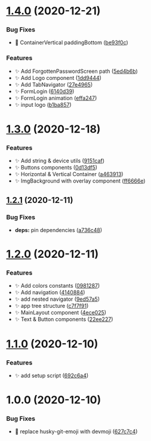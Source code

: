 # [1.4.0](https://github.com/JimmyBeldone/expo-starter-lemonade/compare/v1.3.0...v1.4.0) (2020-12-21)


### Bug Fixes

* 🐛 ContainerVertical paddingBottom ([be93f0c](https://github.com/JimmyBeldone/expo-starter-lemonade/commit/be93f0c4b56aaecc42d5cece0c50491f9e76bea7))


### Features

* ✨ Add ForgottenPasswordScreen path ([5ed4b6b](https://github.com/JimmyBeldone/expo-starter-lemonade/commit/5ed4b6b8debbd6282562b2a9f8d5126cee3196a2))
* ✨ Add Logo component ([1dd9444](https://github.com/JimmyBeldone/expo-starter-lemonade/commit/1dd94444e45760d00c32d6b32b12780a0c252443))
* ✨ Add TabNavigator ([27e4965](https://github.com/JimmyBeldone/expo-starter-lemonade/commit/27e4965918cd747ba818f92c34ccc49d408393a3))
* ✨ FormLogin ([6140d39](https://github.com/JimmyBeldone/expo-starter-lemonade/commit/6140d3970ca2ff5696ca1ab668de89d2e427e89f))
* ✨ FormLogin animation ([effa247](https://github.com/JimmyBeldone/expo-starter-lemonade/commit/effa247a180214ace2fee1f09dc17aaeadba325e))
* ✨ input logo ([b1ba857](https://github.com/JimmyBeldone/expo-starter-lemonade/commit/b1ba8576a87dda0e87fd2865aaec440025918d67))

# [1.3.0](https://github.com/JimmyBeldone/expo-starter-lemonade/compare/v1.2.1...v1.3.0) (2020-12-18)


### Features

* ✨ Add string & device utils ([9151caf](https://github.com/JimmyBeldone/expo-starter-lemonade/commit/9151caf539fb1fabde117f0b7d7056ff023343ba))
* ✨ Buttons components ([0d13df5](https://github.com/JimmyBeldone/expo-starter-lemonade/commit/0d13df59e51dd69129829435016044192d94042b))
* ✨ Horizontal & Vertical Container ([a463913](https://github.com/JimmyBeldone/expo-starter-lemonade/commit/a463913cbc0d6ab70384835755442a2e30c720a0))
* ✨ ImgBackground with overlay component ([ff6666e](https://github.com/JimmyBeldone/expo-starter-lemonade/commit/ff6666e4d782555a3a3eb883e9dc6933e354bc2e))

## [1.2.1](https://github.com/JimmyBeldone/expo-starter-lemonade/compare/v1.2.0...v1.2.1) (2020-12-11)


### Bug Fixes

* **deps:** pin dependencies ([a736c48](https://github.com/JimmyBeldone/expo-starter-lemonade/commit/a736c480c406f8a66707cb774b53e156566cbd2c))

# [1.2.0](https://github.com/JimmyBeldone/expo-starter-lemonade/compare/v1.1.0...v1.2.0) (2020-12-11)


### Features

* ✨ Add colors constants ([0981287](https://github.com/JimmyBeldone/expo-starter-lemonade/commit/098128790c6ba25b55cd58a4327f08af01f7f711))
* ✨ Add navigation ([4140884](https://github.com/JimmyBeldone/expo-starter-lemonade/commit/4140884179a344db324e9cad287a299e80d9ccb9))
* ✨ add nested navigator ([9ed57a5](https://github.com/JimmyBeldone/expo-starter-lemonade/commit/9ed57a55958a556ae9fc1035b3d417fe2a4d93d8))
* ✨ app tree structure ([c7f7f91](https://github.com/JimmyBeldone/expo-starter-lemonade/commit/c7f7f91be3e6bbf2588bdbe484eb4a7f266b01e2))
* ✨ MainLayout component ([4ece025](https://github.com/JimmyBeldone/expo-starter-lemonade/commit/4ece0252b01973f01a4532a13dd472852aab3566))
* ✨ Text & Button components ([22ee227](https://github.com/JimmyBeldone/expo-starter-lemonade/commit/22ee227b8d41ee4f8aab990299b4ea10e2ca4702))

# [1.1.0](https://github.com/JimmyBeldone/expo-starter-lemonade/compare/v1.0.0...v1.1.0) (2020-12-10)


### Features

* ✨ add setup script ([692c6a4](https://github.com/JimmyBeldone/expo-starter-lemonade/commit/692c6a493f93de8678f27e5aca61b7d8a4f66fc6))

# 1.0.0 (2020-12-10)


### Bug Fixes

* 🐛 replace husky-git-emoji with devmoji ([627c7c4](https://github.com/JimmyBeldone/expo-starter-lemonade/commit/627c7c4e8814a738be8023eb828d98b9ff03747b))
